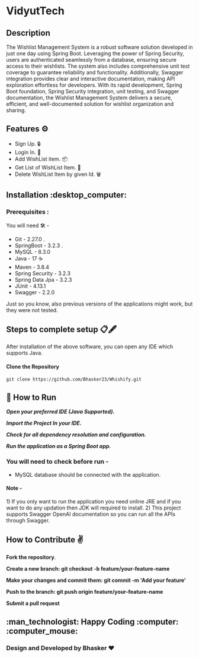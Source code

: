 # VidyutTech
<h2>Description</h2>

The Wishlist Management System is a robust software solution developed in just one day using Spring Boot. Leveraging the power of Spring Security, 
users are authenticated seamlessly from a database, ensuring secure access to their wishlists. The system also includes comprehensive unit test coverage
to guarantee reliability and functionality. Additionally, Swagger integration provides clear and interactive documentation, making API exploration effortless for developers. 
With its rapid development, Spring Boot foundation, Spring Security integration, unit testing, and Swagger documentation, the Wishlist Management System delivers a secure, efficient, 
and well-documented solution for wishlist organization and sharing.


<h2>Features ⚙️</h2>

* Sign Up. :lock:
* Login In. :closed_lock_with_key:
* Add WishList item.  :package:
* Get List of WishList Item. :star_struck:
* Delete WishList Item by given Id.  :wastebasket:


<h2>Installation :desktop_computer: </h2>

### Prerequisites :
  You will need 🛠️ - 

 * Git - 2.27.0 .
 * SpringBoot - 3.2.3 .
 * MySQL - 8.3.0
 * Java - 17 :coffee:
 * Maven - 3.8.4
 * Spring Security - 3.2.3
 * Spring Data Jpa - 3.2.3
 * JUnit - 4.13.1
 * Swagger - 2.2.0

Just so you know, also previous versions of the applications might work, but they were not tested.

<h2> Steps to complete setup 📋🖋️ </h2>

  After installation of the above software, you can open any IDE which supports Java.

  #### Clone the Repository 
  ```
  git clone https://github.com/Bhasker23/Whishify.git
  ```
<p></p>

<h2>🚀 How to Run</h2>

  ***Open your preferred IDE (Java Supported).***  
  
  ***Import the Project In your IDE.*** 
  
  ***Check for all dependency resolution and configuration.***

  ***Run the application as a Spring Boot app.***

 ### You will need to check before run -
  *  MySQL database should be connected with the application.
    
  #### Note - 
  <p> 1) If you only want to run the application you need online JRE and if you want to do any updation then JDK will required to install. 
      2) This project supports Swagger OpenAI documentation so you can run all the APIs through Swagger. </p> 
  

<h2>How to Contribute ✌</h2>

**Fork the repository**.

**Create a new branch: git checkout -b feature/your-feature-name**


**Make your changes and commit them: git commit -m 'Add your feature'**


**Push to the branch: git push origin feature/your-feature-name**

**Submit a pull request** 
                          
<h2>:man_technologist: Happy Coding :computer: :computer_mouse:</h2>

<h3>Design and Developed by Bhasker ❤️</h3>  
